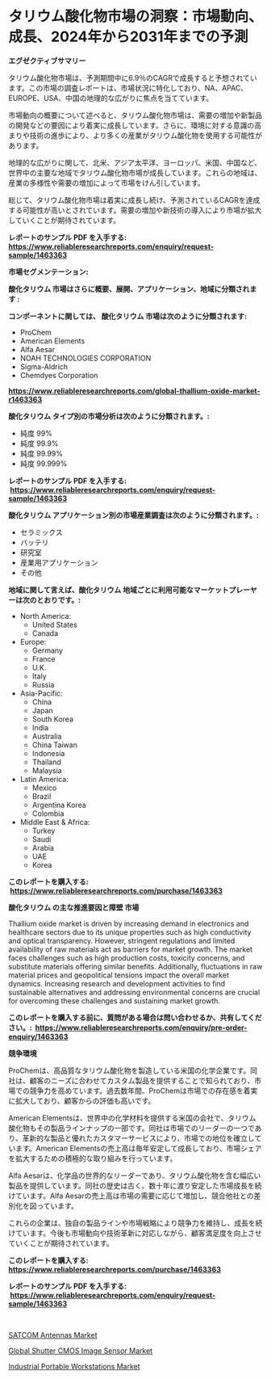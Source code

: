 <p><h1>タリウム酸化物市場の洞察：市場動向、成長、2024年から2031年までの予測</h1></p><p><strong>エグゼクティブサマリー</strong></p>
<p><p>タリウム酸化物市場は、予測期間中に6.9％のCAGRで成長すると予想されています。この市場の調査レポートは、市場状況に特化しており、NA、APAC、EUROPE、USA、中国の地理的な広がりに焦点を当てています。</p><p>市場動向の概要について述べると、タリウム酸化物市場は、需要の増加や新製品の開発などの要因により着実に成長しています。さらに、環境に対する意識の高まりや技術の進歩により、より多くの産業がタリウム酸化物を使用する可能性があります。</p><p>地理的な広がりに関して、北米、アジア太平洋、ヨーロッパ、米国、中国など、世界中の主要な地域でタリウム酸化物市場が成長しています。これらの地域は、産業の多様性や需要の増加によって市場をけん引しています。</p><p>総じて、タリウム酸化物市場は着実に成長し続け、予測されているCAGRを達成する可能性が高いとされています。需要の増加や新技術の導入により市場が拡大していくことが期待されています。</p></p>
<p><strong>レポートのサンプル PDF を入手する: <a href="https://www.reliableresearchreports.com/enquiry/request-sample/1463363">https://www.reliableresearchreports.com/enquiry/request-sample/1463363</a></strong></p>
<p><strong>市場セグメンテーション:</strong></p>
<p><strong> 酸化タリウム 市場はさらに概要、展開、アプリケーション、地域に分類されます :</strong></p>
<p><strong>コンポーネントに関しては、 酸化タリウム 市場は次のように分類されます: &nbsp;</strong></p>
<p><ul><li>ProChem</li><li>American Elements</li><li>Alfa Aesar</li><li>NOAH TECHNOLOGIES CORPORATION</li><li>Sigma-Aldrich</li><li>Chemdyes Corporation</li></ul></p>
<p><strong><a href="https://www.reliableresearchreports.com/global-thallium-oxide-market-r1463363">https://www.reliableresearchreports.com/global-thallium-oxide-market-r1463363</a></strong></p>
<p><strong> 酸化タリウム タイプ別の市場分析は次のように分類されます。:</strong></p>
<p><ul><li>純度 99%</li><li>純度 99.9%</li><li>純度 99.99%</li><li>純度 99.999%</li></ul></p>
<p><strong>レポートのサンプル PDF を入手する: &nbsp;<a href="https://www.reliableresearchreports.com/enquiry/request-sample/1463363">https://www.reliableresearchreports.com/enquiry/request-sample/1463363</a></strong></p>
<p><strong> 酸化タリウム アプリケーション別の市場産業調査は次のように分類されます。:</strong></p>
<p><ul><li>セラミックス</li><li>バッテリ</li><li>研究室</li><li>産業用アプリケーション</li><li>その他</li></ul></p>
<p><strong>地域に関して言えば、酸化タリウム 地域ごとに利用可能なマーケットプレーヤーは次のとおりです。:</strong></p>
<p><ul>
    <li>
        North America:
        <ul>
            <li>United States</li>
            <li>Canada</li>
        </ul>
    </li>
    <li>
        Europe:
        <ul>
            <li>Germany</li>
            <li>France</li>
            <li>U.K.</li>
            <li>Italy</li>
            <li>Russia</li>
        </ul>
    </li>
    <li>
        Asia-Pacific:
        <ul>
            <li>China</li>
            <li>Japan</li>
            <li>South Korea</li>
            <li>India</li>
            <li>Australia</li>
            <li>China Taiwan</li>
            <li>Indonesia</li>
            <li>Thailand</li>
            <li>Malaysia</li>
        </ul>
    </li>
    <li>
        Latin America:
        <ul>
            <li>Mexico</li>
            <li>Brazil</li>
            <li>Argentina Korea</li>
            <li>Colombia</li>
        </ul>
    </li>
    <li>
        Middle East & Africa:
        <ul>
            <li>Turkey</li>
            <li>Saudi</li>
            <li>Arabia</li>
            <li>UAE</li>
            <li>Korea</li>
        </ul>
    </li>
    </ul></p>
<p><strong>このレポートを購入する: &nbsp;<a href="https://www.reliableresearchreports.com/purchase/1463363">https://www.reliableresearchreports.com/purchase/1463363</a></strong></p>
<p><strong>酸化タリウム の主な推進要因と障壁 市場</strong></p>
<p><p>Thallium oxide market is driven by increasing demand in electronics and healthcare sectors due to its unique properties such as high conductivity and optical transparency. However, stringent regulations and limited availability of raw materials act as barriers for market growth. The market faces challenges such as high production costs, toxicity concerns, and substitute materials offering similar benefits. Additionally, fluctuations in raw material prices and geopolitical tensions impact the overall market dynamics. Increasing research and development activities to find sustainable alternatives and addressing environmental concerns are crucial for overcoming these challenges and sustaining market growth.</p></p>
<p><strong>このレポートを購入する前に、質問がある場合は問い合わせるか、共有してください。:&nbsp; <a href="https://www.reliableresearchreports.com/enquiry/pre-order-enquiry/1463363">https://www.reliableresearchreports.com/enquiry/pre-order-enquiry/1463363</a></strong></p>
<p><strong>競争環境</strong></p>
<p><p>ProChemは、高品質なタリウム酸化物を製造している米国の化学企業です。同社は、顧客のニーズに合わせてカスタム製品を提供することで知られており、市場での競争力を高めています。過去数年間、ProChemは市場での存在感を着実に拡大しており、顧客からの評価も高いです。</p><p>American Elementsは、世界中の化学材料を提供する米国の会社で、タリウム酸化物もその製品ラインナップの一部です。同社は市場でのリーダーの一つであり、革新的な製品と優れたカスタマーサービスにより、市場での地位を確立しています。American Elementsの売上高は毎年安定して成長しており、市場シェアを拡大するための積極的な取り組みを行っています。</p><p>Alfa Aesarは、化学品の世界的なリーダーであり、タリウム酸化物を含む幅広い製品を提供しています。同社の歴史は古く、数十年に渡り安定した市場成長を続けています。Alfa Aesarの売上高は市場の需要に応じて増加し、競合他社との差別化を図っています。</p><p>これらの企業は、独自の製品ラインや市場戦略により競争力を維持し、成長を続けています。今後も市場動向や技術革新に対応しながら、顧客満足度を向上させていくことが期待されています。</p></p>
<p><strong>このレポートを購入する: &nbsp; <a href="https://www.reliableresearchreports.com/purchase/1463363">https://www.reliableresearchreports.com/purchase/1463363</a></strong></p>
<p><strong>レポートのサンプル PDF を入手する: &nbsp;<a href="https://www.reliableresearchreports.com/enquiry/request-sample/1463363">https://www.reliableresearchreports.com/enquiry/request-sample/1463363</a></strong><strong></strong></p>
<p>&nbsp;</p>
<p><p><a href="https://www.linkedin.com/pulse/satcom-antennas-market-insights-cagr-trends-growth-strategies-6scmc?trackingId=gr1C94acrH1ja46Fuf7DAQ%3D%3D">SATCOM Antennas Market</a></p><p><a href="https://www.linkedin.com/pulse/decoding-global-shutter-cmos-image-sensor-market-metrics-mut8c?trackingId=GruI8LNl2tTbbUbc%2BocYNw%3D%3D">Global Shutter CMOS Image Sensor Market</a></p><p><a href="https://www.linkedin.com/pulse/industrial-portable-workstations-market-trends-analysis-forecasted-kde0c?trackingId=2VD%2FUtfTnzkL9ZKIDE3JHg%3D%3D">Industrial Portable Workstations Market</a></p></p>